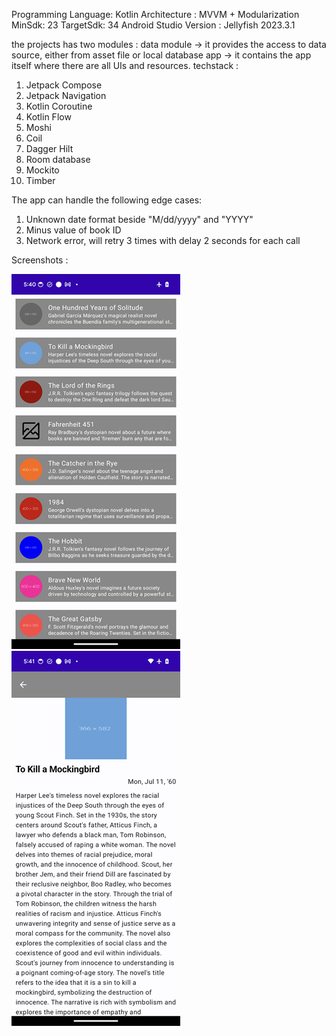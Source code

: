 ﻿Programming Language: Kotlin
Architecture : MVVM + Modularization
MinSdk: 23
TargetSdk: 34
Android Studio Version : Jellyfish 2023.3.1

the projects has two modules :
data module -> it provides the access to data source, either from asset file or local database
app -> it contains the app itself where there are all UIs and resources.
techstack :
1. Jetpack Compose
2. Jetpack Navigation
3. Kotlin Coroutine
4. Kotlin Flow
5. Moshi
6. Coil
7. Dagger Hilt
8. Room database
9. Mockito
10. Timber

The app can handle the following edge cases:
1. Unknown date format beside "M/dd/yyyy" and "YYYY"
2. Minus value of book ID
3. Network error, will retry 3 times with delay 2 seconds for each call

Screenshots : 

![alt text](https://github.com/raka-bakar/bookslist/blob/main/Screenshot_20240618_174012.png)
![alt text](https://github.com/raka-bakar/bookslist/blob/main/Screenshot_20240618_174105.png)
